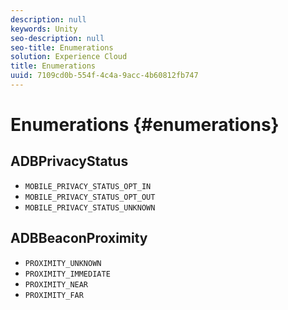 ```yaml
---
description: null
keywords: Unity
seo-description: null
seo-title: Enumerations
solution: Experience Cloud
title: Enumerations
uuid: 7109cd0b-554f-4c4a-9acc-4b60812fb747
---
```


# Enumerations {#enumerations}

## ADBPrivacyStatus

* `MOBILE_PRIVACY_STATUS_OPT_IN` 
* `MOBILE_PRIVACY_STATUS_OPT_OUT` 
* `MOBILE_PRIVACY_STATUS_UNKNOWN`

## ADBBeaconProximity

* `PROXIMITY_UNKNOWN` 
* `PROXIMITY_IMMEDIATE` 
* `PROXIMITY_NEAR` 
* `PROXIMITY_FAR`

